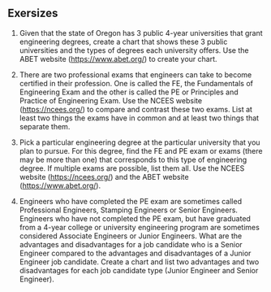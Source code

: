 ## Exersizes

1. Given that the state of Oregon has 3 public 4-year universities that grant engineering degrees, create a chart that shows these 3 public universities and the types of degrees each university offers. Use the ABET website (https://www.abet.org/) to create your chart.

2. There are two professional exams that engineers can take to become certified in their profession. One is called the FE, the Fundamentals of Engineering Exam and the other is called the PE or Principles and Practice of Engineering Exam. Use the NCEES website (https://ncees.org/) to compare and contrast these two exams. List at least two things the exams have in common and at least two things that separate them.

3. Pick a particular engineering degree at the particular university that you plan to pursue. For this degree, find the FE and PE exam or exams (there may be more than one) that corresponds to this type of engineering degree. If multiple exams are possible, list them all. Use the NCEES website (https://ncees.org/) and the ABET website (https://www.abet.org/).

4. Engineers who have completed the PE exam are sometimes called Professional Engineers, Stamping Engineers or Senior Engineers. Engineers who have not completed the PE exam, but have graduated from a 4-year college or university engineering program are sometimes considered Associate Engineers or Junior Engineers. What are the advantages and disadvantages for a job candidate who is a Senior Engineer compared to the advantages and disadvantages of a Junior Engineer job candidate. Create a chart and list two advantages and two disadvantages for each job candidate type (Junior Engineer and Senior Engineer).
